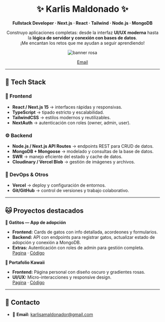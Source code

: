 <div align="center">

# ✨ Karlis Maldonado ✨

**Fullstack Developer · Next.js · React · Tailwind · Node.js · MongoDB**

Construyo aplicaciones completas: desde la interfaz **UI/UX moderna** hasta la **lógica de servidor y conexión con bases de datos**.  
¡Me encantan los retos que me ayudan a seguir aprendiendo!

<!-- Banner -->
<img src="https://capsule-render.vercel.app/api?type=soft&height=120&color=0:ff9bd3,100:bb86fc&text=Hola!%20Soy%20Karlis%20(˶ᵔ%20ᵕ%20ᵔ˶)&fontColor=ffffff&fontSize=28" alt="banner rosa" />

</div>

<p align="center">
  <a href="mailto:karlisamaldonador@gmail.com">Email</a>
</p>

---

## 🧰 Tech Stack

### 🌸 Frontend
- **React / Next.js 15** → interfaces rápidas y responsivas.  
- **TypeScript** → tipado estricto y escalabilidad.  
- **TailwindCSS** → estilos modernos y reutilizables.  
- **NextAuth** → autenticación con roles (owner, admin, user).  

### ⚙️ Backend
- **Node.js / Next.js API Routes** → endpoints REST para CRUD de datos.  
- **MongoDB + Mongoose** → modelado y consultas de la base de datos.  
- **SWR** → manejo eficiente del estado y cache de datos.  
- **Cloudinary / Vercel Blob** → gestión de imágenes y archivos.  

### 🚀 DevOps & Otros
- **Vercel** → deploy y configuración de entornos.  
- **Git/GitHub** → control de versiones y trabajo colaborativo.  

---

## 🐱 Proyectos destacados

**🐾 Gatitos — App de adopción**  
- **Frontend:** Cards de gatos con info detallada, acordeones y formularios.  
- **Backend:** API con endpoints para registrar gatos, actualizar estado de adopción y conexión a MongoDB.  
- **Extras:** Autenticación con roles de admin para gestión completa.  
  [Pagina](https://gatitos-delta.vercel.app/) · [Código](https://github.com/karlismr/gatitos)

**🌸 Portafolio Kawaii**  
- **Frontend:** Página personal con diseño oscuro y gradientes rosas.  
- **UI/UX:** Micro-interacciones y responsive design.  
  [Pagina](https://portafolioweb-sandy.vercel.app/) · [Código](https://github.com/karlismr/Portafolio)

---


## 🤝 Contacto

- 📧 **Email:** karlisamaldonador@gmail.com  
